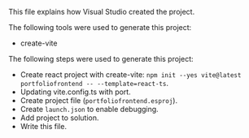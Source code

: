 This file explains how Visual Studio created the project.

The following tools were used to generate this project:
- create-vite

The following steps were used to generate this project:
- Create react project with create-vite: `npm init --yes vite@latest portfoliofrontend -- --template=react-ts`.
- Updating vite.config.ts with port.
- Create project file (`portfoliofrontend.esproj`).
- Create `launch.json` to enable debugging.
- Add project to solution.
- Write this file.
